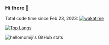 ### Hi there 👋

<!--
**hellomomiji/hellomomiji** is a ✨ _special_ ✨ repository because its `README.md` (this file) appears on your GitHub profile.

Here are some ideas to get you started:

- 🔭 I’m currently working on ...
- 🌱 I’m currently learning ...
- 👯 I’m looking to collaborate on ...
- 🤔 I’m looking for help with ...
- 💬 Ask me about ...
- 📫 How to reach me: ...
- 😄 Pronouns: ...
- ⚡ Fun fact: ...
-->
Total code time since Feb 23, 2023: 
[![wakatime](https://wakatime.com/badge/user/fe3100d3-eff0-4598-b4f1-71b25c1432db.svg)](https://wakatime.com/@fe3100d3-eff0-4598-b4f1-71b25c1432db)

[![Top Langs](https://github-readme-stats.vercel.app/api/top-langs/?username=hellomomiji&layout=compact)](https://github.com/hellomomiji/github-readme-stats)

![hellomomiji's GitHub stats](https://github-readme-stats.vercel.app/api?username=hellomomiji&count_private=true&include_all_commits=true&show_icons=truetheme=dark)
